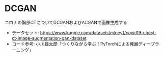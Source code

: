 # DCGAN
コロナの胸部CTについてDCGANおよびACGANで画像生成する
- データセット: https://www.kaggle.com/datasets/mloey1/covid19-chest-ct-image-augmentation-gan-dataset
- コード参考: 小川雄太郎「つくりながら学ぶ！PyTorchによる発展ディープラーニング」
